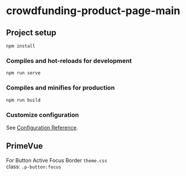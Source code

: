 # crowdfunding-product-page-main

## Project setup
```
npm install
```

### Compiles and hot-reloads for development
```
npm run serve
```

### Compiles and minifies for production
```
npm run build
```

### Customize configuration
See [Configuration Reference](https://cli.vuejs.org/config/).


## PrimeVue
For Button Active Focus Border
`theme.css` <br>
class: `.p-button:focus`
